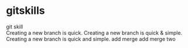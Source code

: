 # gitskills
git skill	
Creating a new branch is quick.
Creating a new branch is quick & simple.
Creating a new branch is quick and simple.
add merge
add merge two
